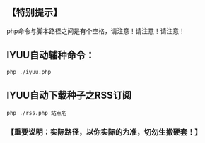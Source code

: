 ## 【特别提示】
php命令与脚本路径之间是有个空格，请注意！请注意！请注意！


## IYUU自动辅种命令：
`php ./iyuu.php`



## IYUU自动下载种子之RSS订阅

`php ./rss.php 站点名`



### 【重要说明：实际路径，以你实际的为准，切勿生搬硬套！】